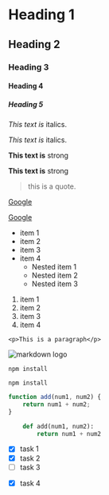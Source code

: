 <!-- heading -->

# Heading 1

## Heading 2

### Heading 3

#### Heading 4

##### Heading 5

<!-- Italics -->

_This text is_ italics.

_This text is_ italics.

<!-- strong -->

**This text is** strong

**This text is** strong

<!-- blockquote -->

> this is a quote.

<!-- links -->

[Google](https://www.google.com)

[Google](https://www.google.com "Google")

<!-- ul -->

-   item 1
-   item 2
-   item 3
-   item 4
    -   Nested item 1
    -   Nested item 2
    -   Nested item 3

<!-- od -->

1. item 1
1. item 2
1. item 3
1. item 4

<!-- inline Code block -->

`<p>This is a paragraph</p>`

<!-- image -->

![markdown logo](./img/logo.png)

<!-- github markdown -->

```
npm install

npm install
```

```javascript
function add(num1, num2) {
    return num1 + num2;
}
```

```python
    def add(num1, num2):
        return num1 + num2

```

<!-- table -->

<!-- tasklist -->

-   [x] task 1
-   [x] task 2
-   [ ] task 3

*   [x] task 4
